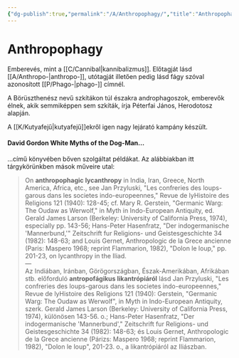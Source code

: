 ```yaml
---
{"dg-publish":true,"permalink":"/A/Anthropophagy/","title":"Anthropophagy","tags":["Englishtexttranslated","unpublishit"],"created":"2023-11-14T02:35","updated":"2024-02-12T18:07"}
---
```



# Anthropophagy

Emberevés, mint a [[C/Cannibal\|kannibalizmus]]. Előtagját lásd [[A/Anthropo-\|anthropo-]], utótagját illetően pedig lásd fágy szóval azonosított [[P/Phago-\|phago-]] címnél.  

A Börüszthenész nevű szkítákon túl északra androphagoszok, emberevők élnek, akik semmiképpen sem szkíták, írja Péterfai János, Herodotosz alapján.  

A [[K/Kutyafejű\|kutyafejű]]ekről igen nagy lejárató kampány készült.  

#### David Gordon White Myths of the Dog-Man...  

...című könyvében bőven szolgáltat példákat. Az alábbiakban itt tárgykörünkben mások műveire utal:  
> On **anthropophagic lycanthropy** in India, Iran, Greece, North America, Africa, etc., see Jan Przyluski, "Les confreries des loups-garous dans les societes indo-europeennes," Revue de lyHistoire des Religions 121 (1940): 128-45; cf. Mary R. Gerstein, "Germanic Warg: The Oudaw as Werwolf," in Myth in Indo-European Antiquity, ed. Gerald James Larson (Berkeley: University of California Press, 1974), especially pp. 143-56; Hans-Peter Hasenfratz, "Der indogermanische 'Mannerbund,'" Zeitschrift fur Religions- und Geistesgeschichte 34 (1982): 148-63; and Louis Gernet, Anthropologic de la Grece ancienne (Paris: Maspero 1968; reprint Flammarion, 1982), "Dolon le loup," pp. 201-23, on lycanthropy in the Iliad.  
> —  
> Az Indiában, Iránban, Görögországban, Észak-Amerikában, Afrikában stb. előforduló **antropofágikus likantrópiáról** lásd Jan Przyluski, "Les confreries des loups-garous dans les societes indo-europeennes," Revue de lyHistoire des Religions 121 (1940): Gerstein, "Germanic Warg: The Oudaw as Werwolf", in Myth in Indo-European Antiquity, szerk. Gerald James Larson (Berkeley: University of California Press, 1974), különösen 143-56. o.; Hans-Peter Hasenfratz, "Der indogermanische 'Mannerbund'," Zeitschrift fur Religions- und Geistesgeschichte 34 (1982): 148-63; és Louis Gernet, Anthropologic de la Grece ancienne (Párizs: Maspero 1968; reprint Flammarion, 1982), "Dolon le loup", 201-23. o., a likantrópiáról az Iliászban.  